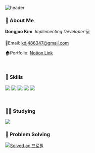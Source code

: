 ![header](https://capsule-render.vercel.app/api?type=rect&color=gradient&&customColorList=3&text=Dongjoo%20Kim&fontSize=50)

### 👋 About Me

**Dongjoo Kim**: *Implementing Developer* 💻

📮Email: kdj486347@gmail.com

🏠Portfolio: [Notion Link](https://dongjoo00.notion.site/217fe0ad5fe64691a759718297976e44)

<br/>

### 🔧 Skills

<img src="https://img.shields.io/badge/Python3-3776AB?style=for-the-badge&logo=Python&logoColor=white"></img>
<img src="https://img.shields.io/badge/Selenium-43B02A?style=for-the-badge&logo=Selenium&logoColor=white">
<img src="https://img.shields.io/badge/Unity-000000?style=for-the-badge&logo=Unity&logoColor=white">
<img src="https://img.shields.io/badge/Node.js-339933?style=for-the-badge&logo=Node.js&logoColor=white">
<img src="https://img.shields.io/badge/Docker-2496ED?style=for-the-badge&logo=Docker&logoColor=white">

<br/>

### 🙇‍♂️ Studying

<img src="https://img.shields.io/badge/SpringBoot-6DB33F?style=for-the-badge&logo=SpringBoot&logoColor=white">

<br/>

### 📝 Problem Solving

[![Solved.ac
프로필](http://mazassumnida.wtf/api/generate_badge?boj=kdj486347)](https://solved.ac/kdj486347)

<!--
**dongjoo0-0/dongjoo0-0** is a ✨ _special_ ✨ repository because its `README.md` (this file) appears on your GitHub profile.

Here are some ideas to get you started:

- 🔭 I’m currently working on ...
- 🌱 I’m currently learning ...
- 👯 I’m looking to collaborate on ...
- 🤔 I’m looking for help with ...
- 💬 Ask me about ...
- 📫 How to reach me: ...
- 😄 Pronouns: ...
- ⚡ Fun fact: ...
-->
